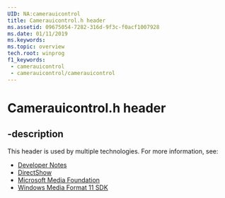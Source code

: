 ```yaml
---
UID: NA:camerauicontrol
title: Camerauicontrol.h header
ms.assetid: 09675054-7282-316d-9f3c-f0acf1007928
ms.date: 01/11/2019
ms.keywords: 
ms.topic: overview
tech.root: winprog
f1_keywords:
 - camerauicontrol
 - camerauicontrol/camerauicontrol
---
```


# Camerauicontrol.h header


## -description

This header is used by multiple technologies. For more information, see:

- [Developer Notes](../_winprog/index.md)
- [DirectShow](/windows/win32/directshow/directshow)
- [Microsoft Media Foundation](../_mf/index.md)
- [Windows Media Format 11 SDK](/windows/win32/wmformat/windows-media-format-11-sdk)

